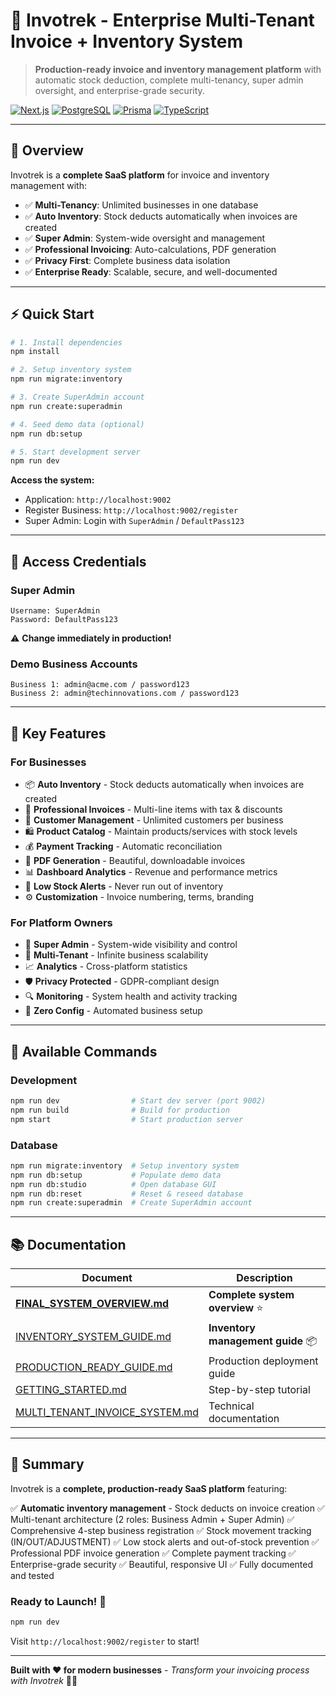 # 🧾 Invotrek - Enterprise Multi-Tenant Invoice + Inventory System

> **Production-ready invoice and inventory management platform** with automatic stock deduction, complete multi-tenancy, super admin oversight, and enterprise-grade security.

[![Next.js](https://img.shields.io/badge/Next.js-15-black)](https://nextjs.org/)
[![PostgreSQL](https://img.shields.io/badge/PostgreSQL-14+-blue)](https://www.postgresql.org/)
[![Prisma](https://img.shields.io/badge/Prisma-6-2D3748)](https://www.prisma.io/)
[![TypeScript](https://img.shields.io/badge/TypeScript-5-blue)](https://www.typescriptlang.org/)

---

## 🌟 Overview

Invotrek is a **complete SaaS platform** for invoice and inventory management with:
- ✅ **Multi-Tenancy**: Unlimited businesses in one database
- ✅ **Auto Inventory**: Stock deducts automatically when invoices are created
- ✅ **Super Admin**: System-wide oversight and management
- ✅ **Professional Invoicing**: Auto-calculations, PDF generation
- ✅ **Privacy First**: Complete business data isolation
- ✅ **Enterprise Ready**: Scalable, secure, and well-documented

---

## ⚡ Quick Start

```bash
# 1. Install dependencies
npm install

# 2. Setup inventory system
npm run migrate:inventory

# 3. Create SuperAdmin account
npm run create:superadmin

# 4. Seed demo data (optional)
npm run db:setup

# 5. Start development server
npm run dev
```

**Access the system:**
- Application: `http://localhost:9002`
- Register Business: `http://localhost:9002/register`
- Super Admin: Login with `SuperAdmin` / `DefaultPass123`

---

## 🔐 Access Credentials

### Super Admin
```
Username: SuperAdmin
Password: DefaultPass123
```
⚠️ **Change immediately in production!**

### Demo Business Accounts
```
Business 1: admin@acme.com / password123
Business 2: admin@techinnovations.com / password123
```

---

## 🎯 Key Features

### For Businesses
- 📦 **Auto Inventory** - Stock deducts automatically when invoices are created
- 📝 **Professional Invoices** - Multi-line items with tax & discounts
- 👥 **Customer Management** - Unlimited customers per business
- 🛍️ **Product Catalog** - Maintain products/services with stock levels
- 💰 **Payment Tracking** - Automatic reconciliation
- 📄 **PDF Generation** - Beautiful, downloadable invoices
- 📊 **Dashboard Analytics** - Revenue and performance metrics
- 🔔 **Low Stock Alerts** - Never run out of inventory
- ⚙️ **Customization** - Invoice numbering, terms, branding

### For Platform Owners
- 🔐 **Super Admin** - System-wide visibility and control
- 🏢 **Multi-Tenant** - Infinite business scalability
- 📈 **Analytics** - Cross-platform statistics
- 🛡️ **Privacy Protected** - GDPR-compliant design
- 🔍 **Monitoring** - System health and activity tracking
- 🚀 **Zero Config** - Automated business setup

---

## 🚀 Available Commands

### Development
```bash
npm run dev                # Start dev server (port 9002)
npm run build              # Build for production
npm start                  # Start production server
```

### Database
```bash
npm run migrate:inventory  # Setup inventory system
npm run db:setup           # Populate demo data
npm run db:studio          # Open database GUI
npm run db:reset           # Reset & reseed database
npm run create:superadmin  # Create SuperAdmin account
```

---

## 📚 Documentation

| Document | Description |
|----------|-------------|
| **[FINAL_SYSTEM_OVERVIEW.md](./FINAL_SYSTEM_OVERVIEW.md)** | **Complete system overview** ⭐ |
| [INVENTORY_SYSTEM_GUIDE.md](./INVENTORY_SYSTEM_GUIDE.md) | **Inventory management guide** 📦 |
| [PRODUCTION_READY_GUIDE.md](./PRODUCTION_READY_GUIDE.md) | Production deployment guide |
| [GETTING_STARTED.md](./GETTING_STARTED.md) | Step-by-step tutorial |
| [MULTI_TENANT_INVOICE_SYSTEM.md](./MULTI_TENANT_INVOICE_SYSTEM.md) | Technical documentation |

---

## 🎉 Summary

Invotrek is a **complete, production-ready SaaS platform** featuring:

✅ **Automatic inventory management** - Stock deducts on invoice creation
✅ Multi-tenant architecture (2 roles: Business Admin + Super Admin)
✅ Comprehensive 4-step business registration
✅ Stock movement tracking (IN/OUT/ADJUSTMENT)
✅ Low stock alerts and out-of-stock prevention
✅ Professional PDF invoice generation
✅ Complete payment tracking
✅ Enterprise-grade security
✅ Beautiful, responsive UI
✅ Fully documented and tested

### Ready to Launch! 🚀

```bash
npm run dev
```

Visit `http://localhost:9002/register` to start!

---

**Built with ❤️ for modern businesses** - *Transform your invoicing process with Invotrek* 💼✨
